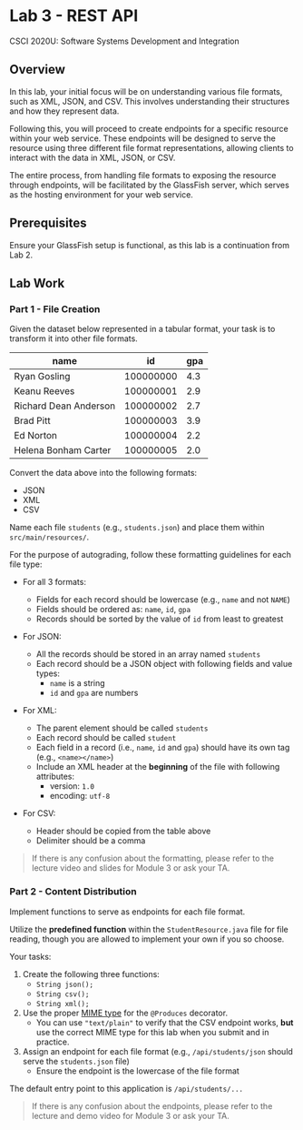 # Lab 3 - REST API

CSCI 2020U: Software Systems Development and Integration

## Overview

In this lab, your initial focus will be on understanding various file formats, such as XML, JSON, and CSV. This involves understanding their structures and how they represent data.

Following this, you will proceed to create endpoints for a specific resource within your web service. These endpoints will be designed to serve the resource using three different file format representations, allowing clients to interact with the data in XML, JSON, or CSV. 

The entire process, from handling file formats to exposing the resource through endpoints, will be facilitated by the GlassFish server, which serves as the hosting environment for your web service.

## Prerequisites

Ensure your GlassFish setup is functional, as this lab is a continuation from Lab 2.

## Lab Work

### Part 1 - File Creation

Given the dataset below represented in a tabular format, your task is to transform it into other file formats.

|name|id|gpa|
|-|-|-|
|Ryan Gosling|100000000|4.3|
|Keanu Reeves|100000001|2.9|
|Richard Dean Anderson|100000002|2.7|
|Brad Pitt|100000003|3.9|
|Ed Norton|100000004|2.2|
|Helena Bonham Carter|100000005|2.0|

Convert the data above into the following formats:

- JSON
- XML
- CSV

Name each file `students` (e.g., `students.json`) and place them within `src/main/resources/`.

For the purpose of autograding, follow these formatting guidelines for each file type:

- For all 3 formats:
  - Fields for each record should be lowercase (e.g., `name` and not `NAME`)
  - Fields should be ordered as: `name`, `id`, `gpa`
  - Records should be sorted by the value of `id` from least to greatest

- For JSON:
  - All the records should be stored in an array named `students`
  - Each record should be a JSON object with following fields and value types:
    - `name` is a string
    - `id` and `gpa` are numbers
      
- For XML:
  - The parent element should be called `students`
  - Each record should be called `student`
  - Each field in a record (i.e., `name`, `id` and `gpa`) should have its own tag (e.g., `<name></name>`)
  - Include an XML header at the **beginning** of the file with following attributes:
    - version: `1.0`
    - encoding: `utf-8`
      
- For CSV: 
  - Header should be copied from the table above
  - Delimiter should be a comma

>If there is any confusion about the formatting, please refer to the lecture video and slides for Module 3 or ask your TA.

### Part 2 - Content Distribution

Implement functions to serve as endpoints for each file format. 

Utilize the **predefined function** within the `StudentResource.java` file for file reading, though you are allowed to implement your own if you so choose.

Your tasks:

1. Create the following three functions:
   - `String json();`
   - `String csv();`
   - `String xml();`
2. Use the proper [MIME type](https://developer.mozilla.org/en-US/docs/Web/HTTP/Basics_of_HTTP/MIME_types/Common_types) for the `@Produces` decorator.
   - You can use `"text/plain"` to verify that the CSV endpoint works, **but** use the correct MIME type for this lab when you submit and in practice.
3. Assign an endpoint for each file format (e.g., `/api/students/json` should serve the `students.json` file)
   - Ensure the endpoint is the lowercase of the file format

The default entry point to this application is `/api/students/...`

>If there is any confusion about the endpoints, please refer to the lecture and demo video for Module 3 or ask your TA.
